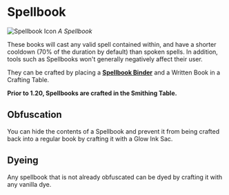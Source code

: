 # Spellbook

![Spellbook Icon](../../common/src/main/resources/assets/scriptor/textures/item/tome_t4.png)
*A Spellbook*

These books will cast any valid spell contained within, and have a shorter
cooldown (70% of the duration by default) than spoken spells. In addition,
tools such as Spellbooks won't generally negatively affect their user.

They can be crafted by placing a **[Spellbook Binder](spellbook-binder.md)** and
a Written Book in a Crafting Table.

**Prior to 1.20, Spellbooks are crafted in the Smithing Table.**

## Obfuscation

You can hide the contents of a Spellbook and prevent it from being crafted
back into a regular book by crafting it with a Glow Ink Sac.

## Dyeing

Any spellbook that is not already obfuscated can be dyed by crafting it with
any vanilla dye.